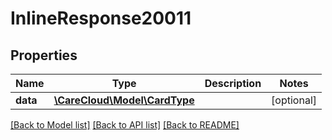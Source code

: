 # InlineResponse20011

## Properties
Name | Type | Description | Notes
------------ | ------------- | ------------- | -------------
**data** | [**\CareCloud\Model\CardType**](CardType.md) |  | [optional] 

[[Back to Model list]](../../README.md#documentation-for-models) [[Back to API list]](../../README.md#documentation-for-api-endpoints) [[Back to README]](../../README.md)

